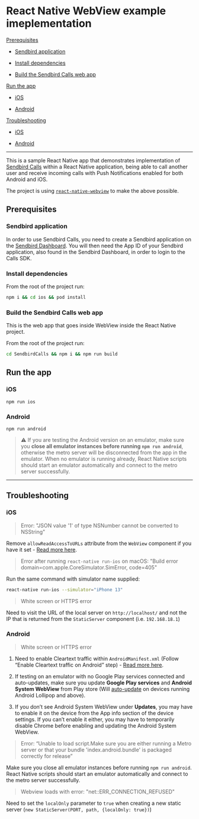 # React Native WebView example imeplementation

[Prerequisites](#prerequisites)

  * [Sendbird application](#sendbird-application)
    
  * [Install dependencies](#install-dependencies)

  * [Build the Sendbird Calls web app](#build-the-sendbird-calls-web-app)

[Run the app](#run-the-app)

  * [iOS](#ios)
    
  * [Android](#android)
  
[Troubleshooting](#troubleshooting)

  * [iOS](#ios-1)
    
  * [Android](#android-1)

----

This is a sample React Native app that demonstrates implementation of [Sendbird Calls](https://sendbird.com/features/voice-and-video) within a React Native application, 
being able to call another user and receive incoming calls with Push Notifications enabled for both Android and iOS.

The project is using [`react-native-webview`](https://github.com/react-native-webview/react-native-webview) to make the above possible.

## Prerequisites

### Sendbird application

In order to use Sendbird Calls, you need to create a Sendbird application on the [Sendbird Dashboard](https://dashboard.sendbird.com/).
You will then need the App ID of your Sendbird application, also found in the Sendbird Dashboard, in order to login to the Calls SDK.

### Install dependencies

From the root of the project run:

```sh
npm i && cd ios && pod install
```

### Build the Sendbird Calls web app

This is the web app that goes inside WebView inside the React Native project.

From the root of the project run:

```sh
cd SendbirdCalls && npm i && npm run build
```

## Run the app

### iOS

`npm run ios`

### Android

`npm run android`

> ⚠️  If you are testing the Android version on an emulator, make sure you **close all emulator instances before running `npm run android`**, otherwise the metro server will be disconnected from the app in the emulator. 
> When no emulator is running already, React Native scripts should start an emulator automatically and connect to the metro server successfully.

----

## Troubleshooting

### iOS

> Error: "JSON value '1' of type NSNumber cannot be converted to NSString"

Remove `allowReadAccessToURLs` attribute from the `WebView` component if you have it set - [Read more here](https://dev.to/craftzdog/fixing-an-error-json-value-1-of-type-nsnumber-cannot-be-converted-to-nsstring-a7l).

> Error after running `react-native run-ios` on macOS: "Build error domain=com.apple.CoreSimulator.SimError, code=405"

Run the same command with simulator name supplied:

```sh
react-native run-ios --simulator="iPhone 13"
```

> White screen or HTTPS error

Need to visit the URL of the local server on `http://localhost/` and not the IP that is returned from the `StaticServer` component (i.e. `192.168.18.1`)

### Android

> White screen or HTTPS error

1. Need to enable Cleartext traffic within `AndroidManifest.xml` (Follow “Enable Cleartext traffic on Android” step) - [Read more here](https://medium.com/astrocoders/i-upgraded-to-android-p-and-my-react-native-wont-connect-to-my-computer-to-download-index-delta-42580377e1d3).

2. If testing on an emulator with no Google Play services connected and auto-updates, make sure you update **Google Play services** and **Android System WebView** from Play store (Will [auto-update](https://developer.chrome.com/docs/multidevice/webview/#will-the-new-webview-auto-update) on devices running Android Lollipop and above). 

3. If you don’t see Android System WebView under **Updates**, you may have to enable it on the device from the App info section of the device settings. If you can’t enable it either, you may have to temporarily disable Chrome before enabling and updating the Android System WebView.

> Error: “Unable to load script.Make sure you are either running a Metro server or that your bundle 'index.android.bundle' is packaged correctly for release”

Make sure you close all emulator instances before running `npm run android`. React Native scripts should start an emulator automatically and connect to the metro server successfully.

> Webview loads with error: "net::ERR_CONNECTION_REFUSED"

Need to set the `localOnly` parameter to `true` when creating a new static server (`new StaticServer(PORT, path, {localOnly: true})`)

